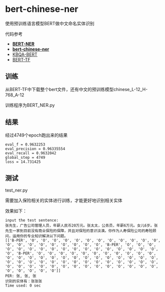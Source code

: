 # bert-chinese-ner

使用预训练语言模型BERT做中文命名实体识别

代码参考

- **[BERT-NER](https://github.com/kyzhouhzau/BERT-NER)**
- **[bert-chinese-ner](https://github.com/ProHiryu/bert-chinese-ner)**
- [KBQA-BERT](https://github.com/WenRichard/KBQA-BERT)
- [BERT-TF](https://github.com/google-research/bert)

## 训练
从BERT-TF中下载整个bert文件，还有中文的预训练模型chinese_L-12_H-768_A-12

训练程序为BERT_NER.py

## 结果

经过4749个epoch跑出来的结果

```
eval_f = 0.9632253
eval_precision = 0.96335554
eval_recall = 0.9632042
global_step = 4749
loss = 14.731425
```
## 测试
test_ner.py

需要加入保险相关的实体进行训练，才能更好地识别相关实体

效果如下：
```
input the test sentence:
张先生，广告公司管理人员，年薪人民币20万元。张太太，公务员，年薪6万元。女儿6岁。张先生一家到目前没有商业保险的保障，并且对保险的意识淡漠。你作为人寿保险公司的寿险顾问，运用你的专业知识解决以下问题。
[['B-PER', 'O', 'O', 'O', 'O', 'O', 'O', 'O', 'O', 'O', 'O', 'O', 'O', 'O', 'O', 'O', 'O', 'O', 'O', 'O', 'O', 'O', 'B-PER', 'O', 'O', 'O', 'O', 'O', 'O', 'O', 'O', 'O', 'O', 'O', 'O', 'O', 'O', 'O', 'O', 'O', 'O', 'B-PER', 'O', 'O', 'O', 'O', 'O', 'O', 'O', 'O', 'O', 'O', 'O', 'O', 'O', 'O', 'O', 'O', 'O', 'O', 'O', 'O', 'O', 'O', 'O', 'O', 'O', 'O', 'O', 'O', 'O', 'O', 'O', 'O', 'O', 'O', 'O', 'O', 'O', 'O', 'O', 'O', 'O', 'O', 'O', 'O', 'O', 'O', 'O', 'O', 'O', 'O', 'O', 'O', 'O', 'O', 'O', 'O', 'O', 'O']]
PER: 张, 张, 张
识别的实体有：张张张
Time used: 0 sec
```
